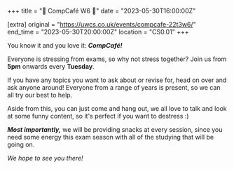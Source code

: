 +++
title = "🍩 CompCafé W6 🍩"
date = "2023-05-30T16:00:00Z"

[extra]
original = "https://uwcs.co.uk/events/compcafe-22t3w6/"    
end_time = "2023-05-30T20:00:00Z"
location = "CS0.01"
+++

You know it and you love it: ***CompCafé!*** 

Everyone is stressing from exams, so why not stress together? Join us from **5pm** onwards every **Tuesday**. 

If you have any topics you want to ask about or revise for, head on over and ask anyone around! Everyone from a range of years is present, so we can all try our best to help.

Aside from this, you can just come and hang out, we all love to talk and look at some funny content, so it's perfect if you want to destress :)

***Most importantly,*** we will be providing snacks at every session, since you need some energy this exam season with all of the studying that will be going on. 

*We hope to see you there!*
